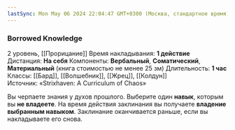 ```yaml
---
lastSync: Mon May 06 2024 22:04:47 GMT+0300 (Москва, стандартное время)
---
```

### Borrowed Knowledge
2 уровень, [[Прорицание]]
Время накладывания: **1 действие**
Дистанция: **На себя**
Компоненты: **Вербальный**, **Соматический**, **Материальный** (книга стоимостью не менее 25 зм)
Длительность: **1 час**
Классы: [[Бард]], [[Волшебник]], [[Жрец]], [[Колдун]]
Источник: «Strixhaven: A Curriculum of Chaos»

Вы черпаете знания у духов прошлого. Выберите один **навык**, которым вы **не владеете**. На время действия заклинания вы получаете **владение выбранным навыком**. Заклинание оканчивается раньше, если вы накладываете его снова.